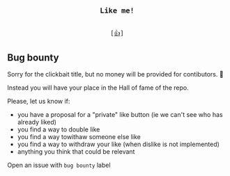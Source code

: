 <div align=center>

<pre>
<h3>Like me!</h3>
[<a href="https://github.com/ariary/Readme-Like-Button/issues/new?assignees=&labels=like&template=like.yml&title=Add+new+like%21">👍</a>]
</pre>
</div>

<!--<hr size=15px color="ff5733" width=70%>-->

<!--<h3>Like me, and dislike me!</h3>-->
<!--[<a href="toto">👍</a>]-->
<!--[<a href="toto">👎</a>]-->

## Bug bounty 

Sorry for the clickbait title, but no money will be provided for contibutors. 🐛 

Instead you will have your place in the Hall of fame of the repo.

Please, let us know if:
* you have a proposal for a "private" like button (ie we can't see who has already liked)
* you find a way to double like
* you find a way towithaw someone else like
*  you find a way to withdraw your like (when dislike is not implemented)
* anything you think that could be relevant

Open an issue with `bug bounty` label
